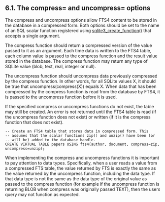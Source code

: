 ## 6\.1\. The compress\= and uncompress\= options



 The compress and uncompress options allow FTS4 content to be stored in
 the database in a compressed form. Both options should be set to the name
 of an SQL scalar function registered using [sqlite3\_create\_function()](c3ref/create_function.html)
 that accepts a single argument.




 The compress function should return a compressed version of the value
 passed to it as an argument. Each time data is written to the FTS4 table,
 each column value is passed to the compress function and the result value
 stored in the database. The compress function may return any type of SQLite
 value (blob, text, real, integer or null).




 The uncompress function should uncompress data previously compressed by
 the compress function. In other words, for all SQLite values X, it should
 be true that uncompress(compress(X)) equals X. When data that has been
 compressed by the compress function is read from the database by FTS4, it
 is passed to the uncompress function before it is used.




 If the specified compress or uncompress functions do not exist, the table
 may still be created. An error is not returned until the FTS4 table is
 read (if the uncompress function does not exist) or written (if it is the
 compress function that does not exist).




```
-- Create an FTS4 table that stores data in compressed form. This
-- assumes that the scalar functions zip() and unzip() have been (or
-- will be) added to the database handle.
CREATE VIRTUAL TABLE papers USING fts4(author, document, compress=zip, uncompress=unzip);

```


 When implementing the compress and uncompress functions it is important to
 pay attention to data types. Specifically, when a user reads a value from
 a compressed FTS table, the value returned by FTS is exactly the same
 as the value returned by the uncompress function, including the data type.
 If that data type is not the same as the data type of the original value as
 passed to the compress function (for example if the uncompress function is
 returning BLOB when compress was originally passed TEXT), then the users
 query may not function as expected.





